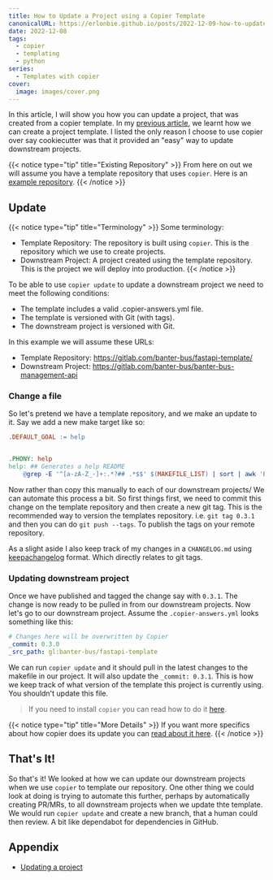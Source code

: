 ```yaml
---
title: How to Update a Project using a Copier Template
canonicalURL: https://erlonbie.github.io/posts/2022-12-09-how-to-update-a-project-using-a-copier-template/
date: 2022-12-08
tags:
  - copier
  - templating
  - python
series:
  - Templates with copier
cover:
  image: images/cover.png
---
```


In this article, I will show you how you can update a project, that was created from a copier template.
In my [previous article](/posts/2022-12-01-how-to-use-copier-to-create-project-templates/), we learnt how we can create
a project template. I listed the only reason I choose to use copier over say cookiecutter was that it provided an
"easy" way to update downstream projects.


{{< notice type="tip" title="Existing Repository" >}}
From here on out we will assume you have a template repository that uses `copier`.
Here is an [example repository](https://gitlab.com/banter-bus/fastapi-template).
{{< /notice >}}

## Update

{{< notice type="tip" title="Terminology" >}}
Some terminology:

- Template Repository: The repository is built using `copier`. This is the repository which we use to create projects.
- Downstream Project: A project created using the template repository. This is the project we will deploy into production.
{{< /notice >}}

To be able to use `copier update` to update a downstream project we need to meet the following conditions:

- The template includes a valid .copier-answers.yml file.
- The template is versioned with Git (with tags).
- The downstream project is versioned with Git.

In this example we will assume these URLs:

- Template Repository: https://gitlab.com/banter-bus/fastapi-template/
- Downstream Project: https://gitlab.com/banter-bus/banter-bus-management-api

### Change a file

So let's pretend we have a template repository, and we make an update to it. Say we add a new make target like so:

```makefile
.DEFAULT_GOAL := help


.PHONY: help
help: ## Generates a help README
	@grep -E '^[a-zA-Z_-]+:.*?## .*$$' $(MAKEFILE_LIST) | sort | awk 'BEGIN {FS = ":.*?## "}; {printf "\033[36m%-30s\033[0m %s\n", $$1, $$2}'
```

Now rather than copy this manually to each of our downstream projects/ We can automate this process a bit.
So first things first, we need to commit this change on the template repository and then create a new git tag.
This is the recommended way to version the templates repository. i.e. `git tag 0.3.1` and then you can do `git push --tags`.
To publish the tags on your remote repository.

As a slight aside I also keep track of my changes in a `CHANGELOG.md` using [keepachangelog](https://keepachangelog.com/en/1.0.0/) format.
Which directly relates to git tags.

### Updating downstream project

Once we have published and tagged the change say with `0.3.1`. The change is now ready to be pulled in from our downstream projects.
Now let's go to our downstream project. Assume the `.copier-answers.yml` looks something like this:

```yaml
# Changes here will be overwritten by Copier
_commit: 0.3.0
_src_path: gl:banter-bus/fastapi-template
```

We can run `copier update` and it should pull in the latest changes to the makefile in our project. It will also update the `_commit: 0.3.1`.
This is how we keep track of what version of the template this project is currently using. You shouldn't update this file.

> If you need to install `copier` you can read how to do it [here](https://copier.readthedocs.io/en/stable/#installation).

{{< notice type="tip" title="More Details" >}}
If you want more specifics about how copier does its update you can [read about it here](https://copier.readthedocs.io/en/stable/updating/#never-change-the-answers-file-manually).
{{< /notice >}}

## That's It!

So that's it! We looked at how we can update our downstream projects when we use `copier` to template our repository.
One other thing we could look at doing is trying to automate this further, perhaps by automatically creating PR/MRs, to all
downstream projects when we update thte template. We would run `copier update` and create a new branch, that a human could then
review. A bit like dependabot for dependencies in GitHub.

## Appendix

- [Updating a project](https://copier.readthedocs.io/en/stable/updating/)